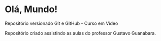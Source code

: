 # Olá, Mundo!
 Repositório versionado Git e GitHub - Curso em Vídeo

 Repositório criado assistindo as aulas do  professor Gustavo Guanabara.
